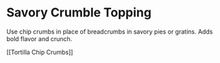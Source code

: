 # Savory Crumble Topping

Use chip crumbs in place of breadcrumbs in savory pies or gratins. Adds bold flavor and crunch.

[[Tortilla Chip Crumbs]]